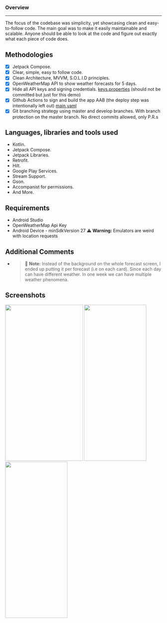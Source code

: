 ### Overview
-------------

The focus of the codebase was simplicity, yet showcasing clean and easy-to-follow code. The main goal was to make it easily maintainable and scalable. Anyone should be able to look at the code and figure out exactly what each piece of code does.
	  
## Methodologies

- [x] Jetpack Compose.
- [x] Clear, simple, easy to follow code.
- [x] Clean Architecture, MVVM, S.O.L.I.D principles.
- [x] OpenWeatherMap API to show weather forecasts for 5 days.
- [x] Hide all API keys and signing credentials. <a href="https://github.com/Apprika/MyWeather/blob/master/keys.properties" target="_blank">keys.properties</a> (should not be committed but just for this demo)
- [x] Github Actions to sign and build the app AAB (the deploy step was intentionally left out) <a href="https://github.com/Apprika/MyWeather/blob/master/.github/workflows/main.yml" target="_blank">main.yaml</a>
- [x] Git branching strategy using master and develop branches. With branch protection on the master branch. No direct commits allowed, only P.R.s

## Languages, libraries and tools used

* Kotlin.
* Jetpack Compose.
* Jetpack Libraries.
* Retrofit.
* Hilt.
* Google Play Services.
* Stream Support.
* Gson.
* Accompanist for permissions.
* And More.

## Requirements

* Android Studio
* OpenWeatherMap Api Key
* Android Device - minSdkVersion 27 :warning: **Warning:** Emulators are weird with location requests

## Additional Comments
* > :memo: **Note:** Instead of the background on the whole forecast screen, I ended up putting it per forecast (i.e on each card). Since each day can have different weather. In one week we can have multiple weather phenomena.

## Screenshots 
<img src="https://github.com/user-attachments/assets/53ae5269-6d01-490a-bcd9-92db9d1612ed" width="250" height="500">
<img src="https://github.com/user-attachments/assets/fbbff72b-6398-4a97-b620-5a0996c358cc" width="200" height="500">
<img src="https://github.com/user-attachments/assets/9021351b-8236-4d65-94aa-e819188b71e6" width="200" height="500">







